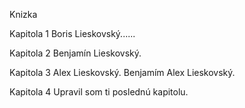 Knizka

Kapitola 1
Boris Lieskovský......

Kapitola 2
Benjamín Lieskovský.

Kapitola 3
Alex Lieskovský.
Benjamím Alex Lieskovský.

Kapitola 4
Upravil som ti poslednú kapitolu.
